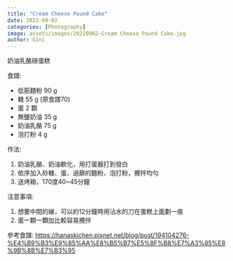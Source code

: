 ```yaml
---
title: "Cream Cheese Pound Cake"
date: 2022-09-02
categories: [Photography]
image: assets/images/20220902-Cream Cheese Pound Cake.jpg
author: Gini
---
```

奶油乳酪磅蛋糕

食譜: 
- 低筋麵粉 90 g
- 糖 55 g (原食譜70)
- 蛋 2 顆
- 無鹽奶油 35 g
- 奶油乳酪 75 g 
- 泡打粉 4 g

作法:
1. 奶油乳酪、奶油軟化，用打蛋器打到發白
2. 依序加入砂糖、蛋、過篩的麵粉、泡打粉，攪拌均勻
3. 送烤箱，170度40~45分鐘

注意事項:
1. 想要中間的線，可以約12分鐘時用沾水的刀在蛋糕上面劃一痕
2. 蛋一顆一顆加比較容易攪拌

參考食譜:
https://hanaskichen.pixnet.net/blog/post/194104276-%E4%B9%B3%E9%85%AA%E8%B5%B7%E5%8F%B8%E7%A3%85%E8%9B%8B%E7%B3%95
